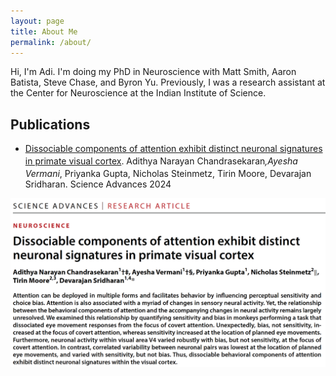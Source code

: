```yaml
---
layout: page
title: About Me
permalink: /about/
---
```

Hi, I'm Adi. I'm doing my PhD in Neuroscience with Matt Smith, Aaron Batista, Steve Chase, and Byron Yu. Previously, I was a research assistant at the Center for Neuroscience at the Indian Institute of Science. 

## Publications

* [Dissociable components of attention exhibit distinct neuronal signatures in primate visual cortex](https://www.science.org/doi/10.1126/sciadv.adi0645).
Adithya Narayan Chandrasekaran<sup>*</sup>,Ayesha Vermani<sup>*</sup>, Priyanka Gupta, Nicholas Steinmetz, Tirin Moore, Devarajan Sridharan. Science Advances 2024

<img id="profile" src="assets/sciadv_2024.png"/>






